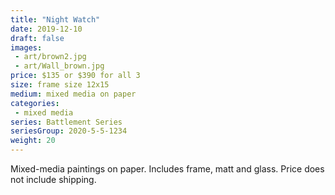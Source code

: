 ```yaml
---
title: "Night Watch"
date: 2019-12-10
draft: false
images:
 - art/brown2.jpg
 - art/Wall_brown.jpg
price: $135 or $390 for all 3
size: frame size 12x15
medium: mixed media on paper
categories:
 - mixed media
series: Battlement Series
seriesGroup: 2020-5-5-1234
weight: 20
---
```


Mixed-media paintings on paper. Includes frame, matt and glass. Price does not include shipping.
